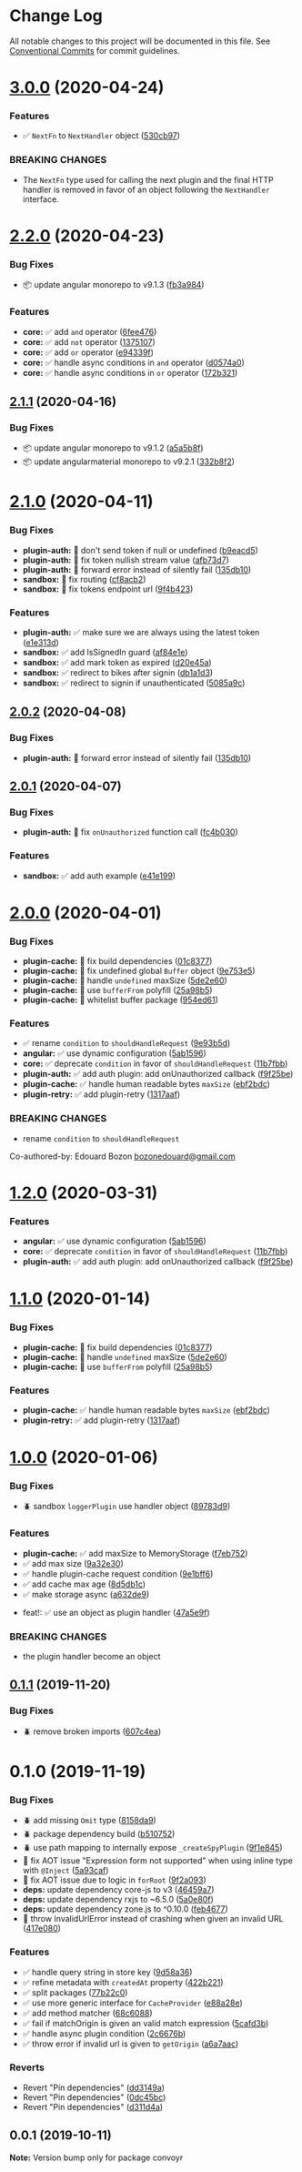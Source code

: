 # Change Log

All notable changes to this project will be documented in this file.
See [Conventional Commits](https://conventionalcommits.org) for commit guidelines.

# [3.0.0](https://github.com/jscutlery/convoyr/compare/v2.2.0...v3.0.0) (2020-04-24)


### Features

* ✅ `NextFn` to `NextHandler` object ([530cb97](https://github.com/jscutlery/convoyr/commit/530cb97dab4404bfc9e2ad5b035a855a73b95a39))


### BREAKING CHANGES

* The `NextFn` type used for calling the next plugin and
the final HTTP handler is removed in favor of an object following the `NextHandler` interface.





# [2.2.0](https://github.com/jscutlery/convoyr/compare/v2.1.1...v2.2.0) (2020-04-23)

### Bug Fixes

- 📦 update angular monorepo to v9.1.3 ([fb3a984](https://github.com/jscutlery/convoyr/commit/fb3a984655ebbb0df68b43d32efcd57bc952a615))

### Features

- **core:** ✅ add `and` operator ([6fee476](https://github.com/jscutlery/convoyr/commit/6fee476711e942680cfaea6d2c05bf5c11437c18))
- **core:** ✅ add `not` operator ([1375107](https://github.com/jscutlery/convoyr/commit/1375107e16852f2b896872254af55be5e9174fc3))
- **core:** ✅ add `or` operator ([e94339f](https://github.com/jscutlery/convoyr/commit/e94339f2aca3b75be1859a589d409d9f011dd617))
- **core:** ✅ handle async conditions in `and` operator ([d0574a0](https://github.com/jscutlery/convoyr/commit/d0574a0074685841bbd778c1cad2193673b3b40e))
- **core:** ✅ handle async conditions in `or` operator ([172b321](https://github.com/jscutlery/convoyr/commit/172b32116249d8a0de01d541c4ded4eae10199b8))

## [2.1.1](https://github.com/jscutlery/convoyr/compare/v2.1.0...v2.1.1) (2020-04-16)

### Bug Fixes

- 📦 update angular monorepo to v9.1.2 ([a5a5b8f](https://github.com/jscutlery/convoyr/commit/a5a5b8f3688f98122d3e53167d3a975f076d80f8))
- 📦 update angularmaterial monorepo to v9.2.1 ([332b8f2](https://github.com/jscutlery/convoyr/commit/332b8f2aa625d8d6ec2d9642adcb07a89070e79f))

# [2.1.0](https://github.com/jscutlery/convoyr/compare/v2.0.1...v2.1.0) (2020-04-11)

### Bug Fixes

- **plugin-auth:** 🐞 don't send token if null or undefined ([b9eacd5](https://github.com/jscutlery/convoyr/commit/b9eacd585cb06b36d8e9e21cdf79a07c16a9258d))
- **plugin-auth:** 🐞 fix token nullish stream value ([afb73d7](https://github.com/jscutlery/convoyr/commit/afb73d70fcf38fd3bdcc4bf4aae8e036e8c7fb57))
- **plugin-auth:** 🐞 forward error instead of silently fail ([135db10](https://github.com/jscutlery/convoyr/commit/135db100e52e451dc7fe4e216af1fb14af9034ea))
- **sandbox:** 🐞 fix routing ([cf8acb2](https://github.com/jscutlery/convoyr/commit/cf8acb2a0b6c1b0c76ccf079ae3a1ee1f0f96bf1))
- **sandbox:** 🐞 fix tokens endpoint url ([9f4b423](https://github.com/jscutlery/convoyr/commit/9f4b4237e47f3e63609c3522859961b02ed11f7f))

### Features

- **plugin-auth:** ✅ make sure we are always using the latest token ([e1e313d](https://github.com/jscutlery/convoyr/commit/e1e313d1e1a1361cbcf78fac08c99dc7eaa42705))
- **sandbox:** ✅ add IsSignedIn guard ([af84e1e](https://github.com/jscutlery/convoyr/commit/af84e1e5af66f2145c000ed027aaabd5f54204ca))
- **sandbox:** ✅ add mark token as expired ([d20e45a](https://github.com/jscutlery/convoyr/commit/d20e45a28bd7194f80df12f5e178fd810b8c2aab))
- **sandbox:** ✅ redirect to bikes after signin ([db1a1d3](https://github.com/jscutlery/convoyr/commit/db1a1d32cab9126d841451fd199c12f297d25251))
- **sandbox:** ✅ redirect to signin if unauthenticated ([5085a9c](https://github.com/jscutlery/convoyr/commit/5085a9c069ebb1c79cd6a39835c73352764b82d9))

## [2.0.2](https://github.com/jscutlery/convoyr/compare/v2.0.1...v2.0.2) (2020-04-08)

### Bug Fixes

- **plugin-auth:** 🐞 forward error instead of silently fail ([135db10](https://github.com/jscutlery/convoyr/commit/135db100e52e451dc7fe4e216af1fb14af9034ea))

## [2.0.1](https://github.com/jscutlery/convoyr/compare/v2.0.0...v2.0.1) (2020-04-07)

### Bug Fixes

- **plugin-auth:** 🐞 fix `onUnauthorized` function call ([fc4b030](https://github.com/jscutlery/convoyr/commit/fc4b030c1872bc6b3f4fd5ced3748099aa2e7f9e))

### Features

- **sandbox:** ✅ add auth example ([e41e199](https://github.com/jscutlery/convoyr/commit/e41e199020b40ebbe4d8970cf31d1687394bdfc0))

# [2.0.0](https://github.com/jscutlery/convoyr/compare/v1.0.0...v2.0.0) (2020-04-01)

### Bug Fixes

- **plugin-cache:** 🐞 fix build dependencies ([01c8377](https://github.com/jscutlery/convoyr/commit/01c83775382dbffc9c60526f772e29d59c88be8d))
- **plugin-cache:** 🐞 fix undefined global `Buffer` object ([9e753e5](https://github.com/jscutlery/convoyr/commit/9e753e5bd650c3ccdbbc28e80893a2f11e75df5c))
- **plugin-cache:** 🐞 handle `undefined` maxSize ([5de2e60](https://github.com/jscutlery/convoyr/commit/5de2e60a6bdf086db21877059367361ad0bf3725))
- **plugin-cache:** 🐞 use `bufferFrom` polyfill ([25a98b5](https://github.com/jscutlery/convoyr/commit/25a98b506d1ab6ff4f77e89d5b9aeb39e32ce324))
- **plugin-cache:** 🐞 whitelist buffer package ([954ed61](https://github.com/jscutlery/convoyr/commit/954ed61572d74a833075093b10dbe630113a2a3d))

### Features

- ✅ rename `condition` to `shouldHandleRequest` ([9e93b5d](https://github.com/jscutlery/convoyr/commit/9e93b5d20e4c3cb0ef94b5b6a1440565b685b6c7))
- **angular:** ✅ use dynamic configuration ([5ab1596](https://github.com/jscutlery/convoyr/commit/5ab1596cc1099e2a78158a9af9ec94ae83943ce4))
- **core:** ✅ deprecate `condition` in favor of `shouldHandleRequest` ([11b7fbb](https://github.com/jscutlery/convoyr/commit/11b7fbb9b818b15699c3c441245b3a299c6f4851))
- **plugin-auth:** ✅ add auth plugin: add onUnauthorized callback ([f9f25be](https://github.com/jscutlery/convoyr/commit/f9f25bed1650b603d987c5088a909fe27fc1e1e6))
- **plugin-cache:** ✅ handle human readable bytes `maxSize` ([ebf2bdc](https://github.com/jscutlery/convoyr/commit/ebf2bdcb4d0e2f040f9af9ffa8f15758828d94cd))
- **plugin-retry:** ✅ add plugin-retry ([1317aaf](https://github.com/jscutlery/convoyr/commit/1317aaf601484224a1f6adb6f3c33038ae4d807a))

### BREAKING CHANGES

- rename `condition` to `shouldHandleRequest`

Co-authored-by: Edouard Bozon <bozonedouard@gmail.com>

# [1.2.0](https://github.com/jscutlery/convoyr/compare/v1.1.0...v1.2.0) (2020-03-31)

### Features

- **angular:** ✅ use dynamic configuration ([5ab1596](https://github.com/jscutlery/convoyr/commit/5ab1596cc1099e2a78158a9af9ec94ae83943ce4))
- **core:** ✅ deprecate `condition` in favor of `shouldHandleRequest` ([11b7fbb](https://github.com/jscutlery/convoyr/commit/11b7fbb9b818b15699c3c441245b3a299c6f4851))
- **plugin-auth:** ✅ add auth plugin: add onUnauthorized callback ([f9f25be](https://github.com/jscutlery/convoyr/commit/f9f25bed1650b603d987c5088a909fe27fc1e1e6))

# [1.1.0](https://github.com/jscutlery/convoyr/compare/v1.0.0...v1.1.0) (2020-01-14)

### Bug Fixes

- **plugin-cache:** 🐞 fix build dependencies ([01c8377](https://github.com/jscutlery/convoyr/commit/01c83775382dbffc9c60526f772e29d59c88be8d))
- **plugin-cache:** 🐞 handle `undefined` maxSize ([5de2e60](https://github.com/jscutlery/convoyr/commit/5de2e60a6bdf086db21877059367361ad0bf3725))
- **plugin-cache:** 🐞 use `bufferFrom` polyfill ([25a98b5](https://github.com/jscutlery/convoyr/commit/25a98b506d1ab6ff4f77e89d5b9aeb39e32ce324))

### Features

- **plugin-cache:** ✅ handle human readable bytes `maxSize` ([ebf2bdc](https://github.com/jscutlery/convoyr/commit/ebf2bdcb4d0e2f040f9af9ffa8f15758828d94cd))
- **plugin-retry:** ✅ add plugin-retry ([1317aaf](https://github.com/jscutlery/convoyr/commit/1317aaf601484224a1f6adb6f3c33038ae4d807a))

# [1.0.0](https://github.com/jscutlery/convoyr/compare/v0.1.1...v1.0.0) (2020-01-06)

### Bug Fixes

- :beetle: sandbox `loggerPlugin` use handler object ([89783d9](https://github.com/jscutlery/convoyr/commit/89783d99e966c7251cad794220a735b00b06dfbd))

### Features

- **plugin-cache:** ✅ add maxSize to MemoryStorage ([f7eb752](https://github.com/jscutlery/convoyr/commit/f7eb75250b189d9398070574e6b19a9f5a36aa38))
- ✅ add max size ([9a32e30](https://github.com/jscutlery/convoyr/commit/9a32e304307beed7731b49bde765397cb4d29130))
- ✅ handle plugin-cache request condition ([9e1bff6](https://github.com/jscutlery/convoyr/commit/9e1bff644d3b4cb4b52ec2e20bb793fa050f7517))
- ✅ add cache max age ([8d5db1c](https://github.com/jscutlery/convoyr/commit/8d5db1c8ee7462bb77cc9ac505fbe72fdb656a62))
- ✅ make storage async ([a632de9](https://github.com/jscutlery/convoyr/commit/a632de92f3ded22d92448548cc2f756a699e499f))

* feat!: :white_check_mark: use an object as plugin handler ([47a5e9f](https://github.com/jscutlery/convoyr/commit/47a5e9f87d9c4256578a005d77516cb2d7034327))

### BREAKING CHANGES

- the plugin handler become an object

## [0.1.1](https://github.com/jscutlery/convoyr/compare/v0.1.0...v0.1.1) (2019-11-20)

### Bug Fixes

- :beetle: remove broken imports ([607c4ea](https://github.com/jscutlery/convoyr/commit/607c4eac8ca7223219ff36358b00fc8098d01cab))

# 0.1.0 (2019-11-19)

### Bug Fixes

- :beetle: add missing `Omit` type ([8158da9](https://github.com/jscutlery/convoyr/commit/8158da9975df62ff15dbe77fa00ba53345d2ceca))
- :beetle: package dependency build ([b510752](https://github.com/jscutlery/convoyr/commit/b51075254dc2e337e3e8b5ef293156abf4bf54ff))
- :beetle: use path mapping to internally expose `_createSpyPlugin` ([9f1e845](https://github.com/jscutlery/convoyr/commit/9f1e8459738c2d0571cde0e95d4f9be19d64a440))
- 🐞 fix AOT issue "Expression form not supported" when using inline type with `@Inject` ([5a93caf](https://github.com/jscutlery/convoyr/commit/5a93caf536df1df9e01e3049cc2d8aed2f088eba))
- 🐞 fix AOT issue due to logic in `forRoot` ([9f2a093](https://github.com/jscutlery/convoyr/commit/9f2a093dda9b5f42b47fefcdefa735f1582380be))
- **deps:** update dependency core-js to v3 ([46459a7](https://github.com/jscutlery/convoyr/commit/46459a70847d5196fad6e591643c923dae86c8d6))
- **deps:** update dependency rxjs to ~6.5.0 ([5a0e80f](https://github.com/jscutlery/convoyr/commit/5a0e80f3819a7c67f9785c6d43324b79b341c427))
- **deps:** update dependency zone.js to ^0.10.0 ([feb4677](https://github.com/jscutlery/convoyr/commit/feb4677ce448297747c8bb9000992bce720620a1))
- 🐞 throw InvalidUrlError instead of crashing when given an invalid URL ([417e080](https://github.com/jscutlery/convoyr/commit/417e080346ba37ebcd54d10403c82fe2abcf4392))

### Features

- :white_check_mark: handle query string in store key ([9d58a36](https://github.com/jscutlery/convoyr/commit/9d58a366d053dae62f1ca093a2be6e6d5bf4fe8f))
- :white_check_mark: refine metadata with `createdAt` property ([422b221](https://github.com/jscutlery/convoyr/commit/422b2216623ada34e14bd08a7b3dd2b32b879e22))
- :white_check_mark: split packages ([77b22c0](https://github.com/jscutlery/convoyr/commit/77b22c01f5de59f02aa28e8bd3fd46e2c49d3bff))
- :white_check_mark: use more generic interface for `CacheProvider` ([e88a28e](https://github.com/jscutlery/convoyr/commit/e88a28ef6a990848e0a3d8faf6bbdd65ea6ba967))
- ✅ add method matcher ([68c6088](https://github.com/jscutlery/convoyr/commit/68c60885c9ec4afc7903ee25b58b9418721bf736))
- ✅ fail if matchOrigin is given an valid match expression ([5cafd3b](https://github.com/jscutlery/convoyr/commit/5cafd3ba42ab68742f4f70d905764e9cd35b18e5))
- ✅ handle async plugin condition ([2c6676b](https://github.com/jscutlery/convoyr/commit/2c6676b16a138ee093b2f70146dd21ce5a744a7b))
- ✅ throw error if invalid url is given to `getOrigin` ([a6a7aac](https://github.com/jscutlery/convoyr/commit/a6a7aacf3e3ea60cfa751f7c9df23be0eb42f2ad))

### Reverts

- Revert "Pin dependencies" ([dd3149a](https://github.com/jscutlery/convoyr/commit/dd3149a587ae63f9d6a99a6801d87b8f90780389))
- Revert "Pin dependencies" ([0dc45bc](https://github.com/jscutlery/convoyr/commit/0dc45bc7838ee46677a0fc8cb2241c5427873fbd))
- Revert "Pin dependencies" ([d311d4a](https://github.com/jscutlery/convoyr/commit/d311d4ad177d46493cc5dff4897726d7339acde4))

## 0.0.1 (2019-10-11)

**Note:** Version bump only for package convoyr
